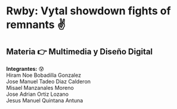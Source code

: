 # Rwby: Vytal showdown fights of remnants :v:
## Materia :point_right: Multimedia y Diseño Digital
**Integrantes:** :cold_sweat:  
Hiram Noe Bobadilla Gonzalez  
Jose Manuel Tadeo Diaz Calderon  
Misael Manzanales Moreno  
Jose Adrian Ortiz Lozano  
Jesus Manuel Quintana Antuna  
